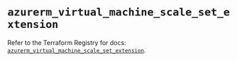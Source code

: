 # `azurerm_virtual_machine_scale_set_extension`

Refer to the Terraform Registry for docs: [`azurerm_virtual_machine_scale_set_extension`](https://registry.terraform.io/providers/hashicorp/azurerm/4.45.0/docs/resources/virtual_machine_scale_set_extension).
